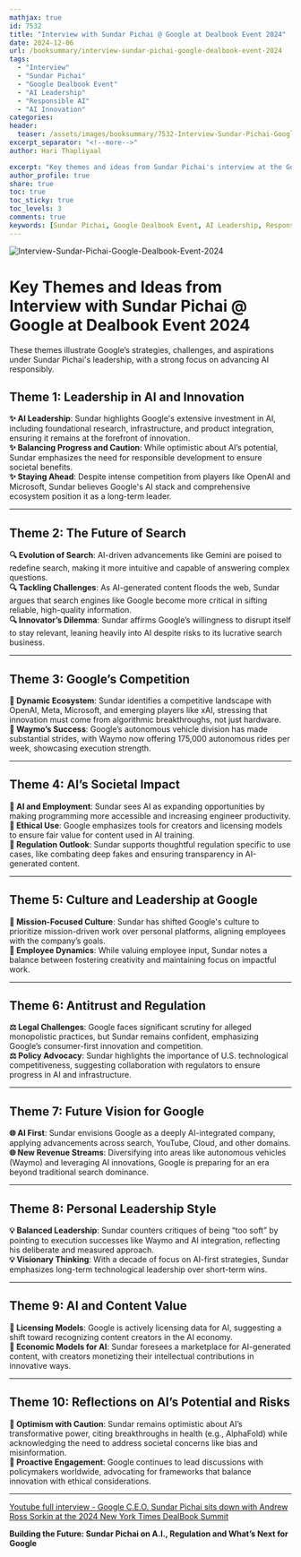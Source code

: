 ```yaml
---
mathjax: true
id: 7532
title: "Interview with Sundar Pichai @ Google at Dealbook Event 2024"
date: 2024-12-06
url: /booksummary/interview-sundar-pichai-google-dealbook-event-2024
tags:
  - "Interview"
  - "Sundar Pichai"
  - "Google Dealbook Event"
  - "AI Leadership"
  - "Responsible AI"
  - "AI Innovation"
categories:
header:
  teaser: /assets/images/booksummary/7532-Interview-Sundar-Pichai-Google-Dealbook-Event-2024.jpg
excerpt_separator: "<!--more-->"
author: Hari Thapliyaal

excerpt: "Key themes and ideas from Sundar Pichai's interview at the Google Dealbook Event 2024, highlighting Google’s strategies, challenges, and aspirations in AI innovation."
author_profile: true
share: true
toc: true
toc_sticky: true
toc_levels: 3
comments: true
keywords: [Sundar Pichai, Google Dealbook Event, AI Leadership, Responsible AI, AI Innovation, Google AI, AI Search]
---
```


![Interview-Sundar-Pichai-Google-Dealbook-Event-2024](/assets/images/booksummary/7532-Interview-Sundar-Pichai-Google-Dealbook-Event-2024.jpg)

# Key Themes and Ideas from Interview with Sundar Pichai @ Google at Dealbook Event 2024   
These themes illustrate Google’s strategies, challenges, and aspirations under Sundar Pichai's leadership, with a strong focus on advancing AI responsibly. 

## **Theme 1: Leadership in AI and Innovation**  
**✨ AI Leadership**: Sundar highlights Google's extensive investment in AI, including foundational research, infrastructure, and product integration, ensuring it remains at the forefront of innovation.  
**✨ Balancing Progress and Caution**: While optimistic about AI’s potential, Sundar emphasizes the need for responsible development to ensure societal benefits.  
**✨ Staying Ahead**: Despite intense competition from players like OpenAI and Microsoft, Sundar believes Google's AI stack and comprehensive ecosystem position it as a long-term leader.  

---

## **Theme 2: The Future of Search**  
**🔍 Evolution of Search**: AI-driven advancements like Gemini are poised to redefine search, making it more intuitive and capable of answering complex questions.  
**🔍 Tackling Challenges**: As AI-generated content floods the web, Sundar argues that search engines like Google become more critical in sifting reliable, high-quality information.  
**🔍 Innovator’s Dilemma**: Sundar affirms Google’s willingness to disrupt itself to stay relevant, leaning heavily into AI despite risks to its lucrative search business.  

---

## **Theme 3: Google’s Competition**  
**🏢 Dynamic Ecosystem**: Sundar identifies a competitive landscape with OpenAI, Meta, Microsoft, and emerging players like xAI, stressing that innovation must come from algorithmic breakthroughs, not just hardware.  
**🏢 Waymo’s Success**: Google’s autonomous vehicle division has made substantial strides, with Waymo now offering 175,000 autonomous rides per week, showcasing execution strength.  

---

## **Theme 4: AI’s Societal Impact**  
**🤖 AI and Employment**: Sundar sees AI as expanding opportunities by making programming more accessible and increasing engineer productivity.  
**🤖 Ethical Use**: Google emphasizes tools for creators and licensing models to ensure fair value for content used in AI training.  
**🤖 Regulation Outlook**: Sundar supports thoughtful regulation specific to use cases, like combating deep fakes and ensuring transparency in AI-generated content.  

---

## **Theme 5: Culture and Leadership at Google**  
**🌱 Mission-Focused Culture**: Sundar has shifted Google's culture to prioritize mission-driven work over personal platforms, aligning employees with the company’s goals.  
**🌱 Employee Dynamics**: While valuing employee input, Sundar notes a balance between fostering creativity and maintaining focus on impactful work.  

---

## **Theme 6: Antitrust and Regulation**  
**⚖️ Legal Challenges**: Google faces significant scrutiny for alleged monopolistic practices, but Sundar remains confident, emphasizing Google’s consumer-first innovation and competition.  
**⚖️ Policy Advocacy**: Sundar highlights the importance of U.S. technological competitiveness, suggesting collaboration with regulators to ensure progress in AI and infrastructure.  

---

## **Theme 7: Future Vision for Google**  
**🌐 AI First**: Sundar envisions Google as a deeply AI-integrated company, applying advancements across search, YouTube, Cloud, and other domains.  
**🌐 New Revenue Streams**: Diversifying into areas like autonomous vehicles (Waymo) and leveraging AI innovations, Google is preparing for an era beyond traditional search dominance.  

---

## **Theme 8: Personal Leadership Style**  
**💡 Balanced Leadership**: Sundar counters critiques of being “too soft” by pointing to execution successes like Waymo and AI integration, reflecting his deliberate and measured approach.  
**💡 Visionary Thinking**: With a decade of focus on AI-first strategies, Sundar emphasizes long-term technological leadership over short-term wins.  

---

## **Theme 9: AI and Content Value**  
**📜 Licensing Models**: Google is actively licensing data for AI, suggesting a shift toward recognizing content creators in the AI economy.  
**📜 Economic Models for AI**: Sundar foresees a marketplace for AI-generated content, with creators monetizing their intellectual contributions in innovative ways.  

---

## **Theme 10: Reflections on AI’s Potential and Risks**  
**🌟 Optimism with Caution**: Sundar remains optimistic about AI’s transformative power, citing breakthroughs in health (e.g., AlphaFold) while acknowledging the need to address societal concerns like bias and misinformation.  
**🌟 Proactive Engagement**: Google continues to lead discussions with policymakers worldwide, advocating for frameworks that balance innovation with ethical considerations.  


---

[Youtube full interview - Google C.E.O. Sundar Pichai sits down with Andrew Ross Sorkin at the 2024 New York Times DealBook Summit](https://www.youtube.com/watch?v=OsxwBmp3iFU)

**Building the Future: Sundar Pichai on A.I., Regulation and What’s Next for Google**
